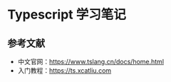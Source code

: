 # Typescript 学习笔记

## 参考文献
- 中文官网：https://www.tslang.cn/docs/home.html
- 入门教程：https://ts.xcatliu.com